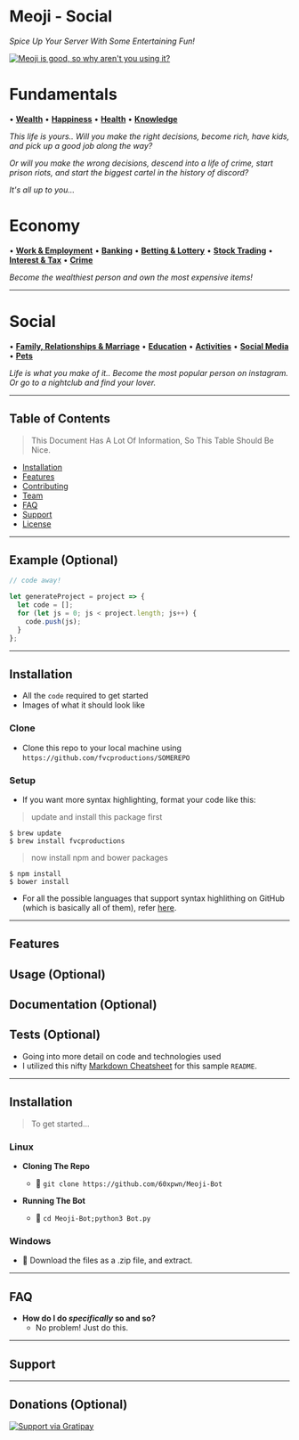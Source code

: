 # **Meoji - Social**
*Spice Up Your Server With Some Entertaining Fun!*

<a href="#Meoji Is Cool"><img src="https://avatars1.githubusercontent.com/u/4284691?v=3&s=200" title="Meoji is good, so why aren't you using it?" alt="Meoji is good, so why aren't you using it?"></a>

# **Fundamentals**

• [**Wealth**](https://github.com/Meoji/Discord/Bots/wiki/Wealth)
• [**Happiness**](https://github.com/Meoji/Meoji-Bot/wiki/AutoBanning)
• [**Health**](https://github.com/Meoji/Meoji-Bot/wiki/AutoBanning)
• [**Knowledge**](https://github.com/Meoji/Meoji-Bot/wiki/AutoBanning)

*This life is yours.. Will you make the right decisions, become rich, have kids, and pick up a good job along the way?*

*Or will you make the wrong decisions, descend into a life of crime, start prison riots, and start the biggest cartel in the history of discord?*

*It's all up to you...*

# **Economy**

• [**Work & Employment**](https://github.com/Meoji/Meoji-Bot/wiki/AutoBanning)
• [**Banking**](https://github.com/60xpwn/Meoji-Bot/wiki/ChannelLocking)
• [**Betting & Lottery**](https://github.com/Meoji/Meoji-Bot/wiki/AutoBanning)
• [**Stock Trading**](https://github.com/60xpwn/Meoji-Bot/wiki/ProxyBlocker)
• [**Interest & Tax**](https://github.com/60xpwn/Meoji-Bot/wiki/ServerLocking)
• [**Crime**](https://github.com/60xpwn/Meoji-Bot/wiki/AutoMuting)


*Become the wealthiest person and own the most expensive items!*

---

# **Social**

• [**Family, Relationships & Marriage**](https://github.com/60xpwn/Meoji-Bot/wiki/AutoMuting)
• [**Education**](https://github.com/60xpwn/Meoji-Bot/wiki/AutoMuting)
• [**Activities**](https://github.com/60xpwn/Meoji-Bot/wiki/AutoMuting)
• [**Social Media**](https://github.com/Meoji/Meoji-Bot/wiki/AutoBanning)
• [**Pets**](https://github.com/Meoji/Meoji-Bot/wiki/AutoBanning)

*Life is what you make of it.. Become the most popular person on instagram. Or go to a nightclub and find your lover.*

---

## Table of Contents

> This Document Has A Lot Of Information, So This Table Should Be Nice.

- [Installation](#installation)
- [Features](#features)
- [Contributing](#contributing)
- [Team](#team)
- [FAQ](#faq)
- [Support](#support)
- [License](#license)


---

## Example (Optional)

```javascript
// code away!

let generateProject = project => {
  let code = [];
  for (let js = 0; js < project.length; js++) {
    code.push(js);
  }
};
```

---

## Installation

- All the `code` required to get started
- Images of what it should look like

### Clone

- Clone this repo to your local machine using `https://github.com/fvcproductions/SOMEREPO`

### Setup

- If you want more syntax highlighting, format your code like this:

> update and install this package first

```shell
$ brew update
$ brew install fvcproductions
```

> now install npm and bower packages

```shell
$ npm install
$ bower install
```

- For all the possible languages that support syntax highlithing on GitHub (which is basically all of them), refer <a href="https://github.com/github/linguist/blob/master/lib/linguist/languages.yml" target="_blank">here</a>.

---

## Features
## Usage (Optional)
## Documentation (Optional)
## Tests (Optional)

- Going into more detail on code and technologies used
- I utilized this nifty <a href="https://github.com/adam-p/markdown-here/wiki/Markdown-Cheatsheet" target="_blank">Markdown Cheatsheet</a> for this sample `README`.

---

## Installation

> To get started...

### Linux

- **Cloning The Repo**
    - 🍴 `git clone https://github.com/60xpwn/Meoji-Bot`

- **Running The Bot**
    - 👯 `cd Meoji-Bot;python3 Bot.py`

### Windows

- 🔨 Download the files as a .zip file, and extract.

---

## FAQ

- **How do I do *specifically* so and so?**
    - No problem! Just do this.

---

## Support

---

## Donations (Optional)

[![Support via Gratipay](https://cdn.rawgit.com/gratipay/gratipay-badge/2.3.0/dist/gratipay.png)](https://gratipay.com/fvcproductions/)
